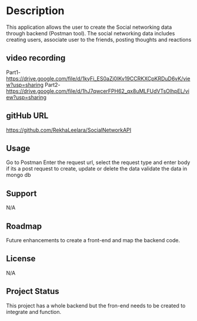 # Description

This application allows the user to create the Social networking data through backend (Postman tool). The social networking data includes creating users, associate user to the friends, posting thoughts and reactions

## video recording
Part1-https://drive.google.com/file/d/1kyFi_ES0aZj0IKv19CCRKXCpKRDuD6vK/view?usp=sharing
Part2-https://drive.google.com/file/d/1hJ7qwcerFPH62_qx8uMLFUdVTsOlhpEL/view?usp=sharing

## gitHub URL

https://github.com/RekhaLeelara/SocialNetworkAPI

## Usage

Go to Postman
Enter the request url, select the request type and enter body if its a post request to create, update or delete the data
validate the data in mongo db

## Support

N/A

## Roadmap

Future enhancements to create a front-end and map the backend code.

## License

N/A

## Project Status

This project has a whole backend but the fron-end needs to be created to integrate and function.




